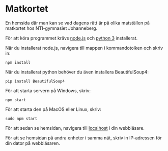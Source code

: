 # Matkortet
En hemsida där man kan se vad dagens rätt är på olika matställen på matkortet hos NTI-gymnasiet Johanneberg.

För att köra programmet krävs [node.js](https://nodejs.org/) och [python 3](https://www.python.org/) installerat.

När du installerat node.js, navigera till mappen i kommandotolken och skriv in:
``` 
npm install
```

När du installerat python behöver du även installera BeautifulSoup4:
```
pip install BeautifulSoup4
```

För att starta servern på Windows, skriv:
```
npm start
```
För att starta den på MacOS eller Linux, skriv:
```
sudo npm start
```

För att sedan se hemsidan, navigera till [localhost](http://localhost) i din webbläsare.

För att se hemsidan på andra enheter i samma nät, skriv in IP-adressen för din dator på webbläsaren.
